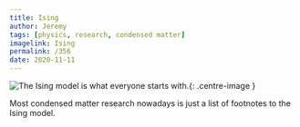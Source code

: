 ```yaml
---
title: Ising
author: Jeremy
tags: [physics, research, condensed matter]
imagelink: Ising
permalink: /356
date: 2020-11-11
---
```


![The Ising model is what everyone starts with.](https://res.cloudinary.com/dh3hm8pb7/image/upload/c_scale,q_auto:best/v1535842782/Handwaving/Published/Ising.png){: .centre-image }

Most condensed matter research nowadays is just a list of footnotes to the Ising model.
